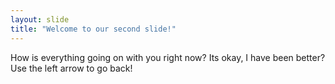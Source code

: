 ```yaml
---
layout: slide
title: "Welcome to our second slide!"
---
```

How is everything going on with you right now? 
Its okay, I have been better?
Use the left arrow to go back!
